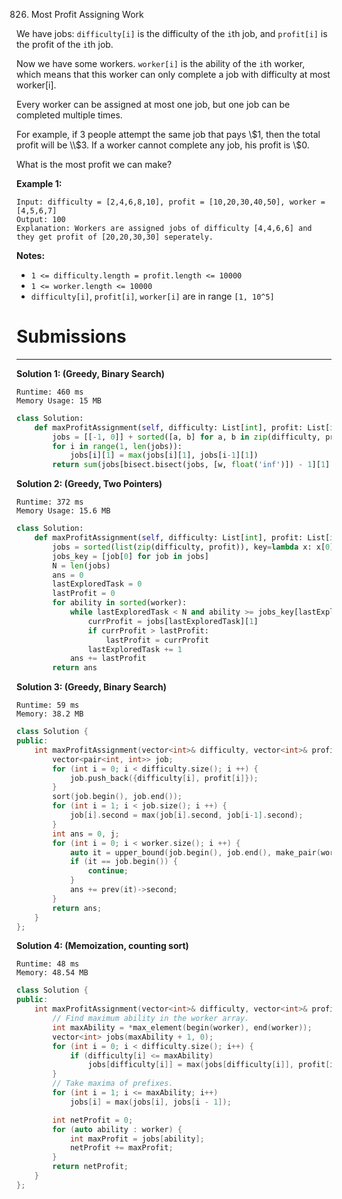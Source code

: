 826. Most Profit Assigning Work

We have jobs: `difficulty[i]` is the difficulty of the `i`th job, and `profit[i]` is the profit of the `i`th job. 

Now we have some workers. `worker[i]` is the ability of the `i`th worker, which means that this worker can only complete a job with difficulty at most worker[i]. 

Every worker can be assigned at most one job, but one job can be completed multiple times.

For example, if 3 people attempt the same job that pays \\$1, then the total profit will be \\$3.  If a worker cannot complete any job, his profit is \\$0.

What is the most profit we can make?

**Example 1:**
```
Input: difficulty = [2,4,6,8,10], profit = [10,20,30,40,50], worker = [4,5,6,7]
Output: 100 
Explanation: Workers are assigned jobs of difficulty [4,4,6,6] and they get profit of [20,20,30,30] seperately.
```

**Notes:**

* `1 <= difficulty.length = profit.length <= 10000`
* `1 <= worker.length <= 10000`
* `difficulty[i]`, `profit[i]`, `worker[i]` are in range `[1, 10^5]`

# Submissions
---
**Solution 1: (Greedy, Binary Search)**
```
Runtime: 460 ms
Memory Usage: 15 MB
```
```python
class Solution:
    def maxProfitAssignment(self, difficulty: List[int], profit: List[int], worker: List[int]) -> int:
        jobs = [[-1, 0]] + sorted([a, b] for a, b in zip(difficulty, profit))
        for i in range(1, len(jobs)):
            jobs[i][1] = max(jobs[i][1], jobs[i-1][1])
        return sum(jobs[bisect.bisect(jobs, [w, float('inf')]) - 1][1] for w in worker)
```

**Solution 2: (Greedy, Two Pointers)**
```
Runtime: 372 ms
Memory Usage: 15.6 MB
```
```python
class Solution:
    def maxProfitAssignment(self, difficulty: List[int], profit: List[int], worker: List[int]) -> int:
        jobs = sorted(list(zip(difficulty, profit)), key=lambda x: x[0])
        jobs_key = [job[0] for job in jobs]
        N = len(jobs)
        ans = 0
        lastExploredTask = 0
        lastProfit = 0
        for ability in sorted(worker):
            while lastExploredTask < N and ability >= jobs_key[lastExploredTask]:
                currProfit = jobs[lastExploredTask][1]
                if currProfit > lastProfit:
                    lastProfit = currProfit
                lastExploredTask += 1
            ans += lastProfit
        return ans
```

**Solution 3: (Greedy, Binary Search)**
```
Runtime: 59 ms
Memory: 38.2 MB
```
```c++
class Solution {
public:
    int maxProfitAssignment(vector<int>& difficulty, vector<int>& profit, vector<int>& worker) {
        vector<pair<int, int>> job;
        for (int i = 0; i < difficulty.size(); i ++) {
            job.push_back({difficulty[i], profit[i]});
        }
        sort(job.begin(), job.end());
        for (int i = 1; i < job.size(); i ++) {
            job[i].second = max(job[i].second, job[i-1].second);
        }
        int ans = 0, j;
        for (int i = 0; i < worker.size(); i ++) {
            auto it = upper_bound(job.begin(), job.end(), make_pair(worker[i], INT_MAX));
            if (it == job.begin()) {
                continue;
            }
            ans += prev(it)->second;
        }
        return ans;
    }
};
```

**Solution 4: (Memoization, counting sort)**
```
Runtime: 48 ms
Memory: 48.54 MB
```
```c++
class Solution {
public:
    int maxProfitAssignment(vector<int>& difficulty, vector<int>& profit, vector<int>& worker) {
        // Find maximum ability in the worker array.
        int maxAbility = *max_element(begin(worker), end(worker));
        vector<int> jobs(maxAbility + 1, 0);
        for (int i = 0; i < difficulty.size(); i++) {
            if (difficulty[i] <= maxAbility)
                jobs[difficulty[i]] = max(jobs[difficulty[i]], profit[i]);
        }
        // Take maxima of prefixes.
        for (int i = 1; i <= maxAbility; i++)
            jobs[i] = max(jobs[i], jobs[i - 1]);

        int netProfit = 0;
        for (auto ability : worker) {
            int maxProfit = jobs[ability];
            netProfit += maxProfit;
        }
        return netProfit;
    }
};
```

